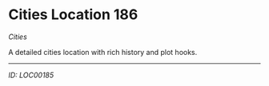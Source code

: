 # Cities Location 186

*Cities*

A detailed cities location with rich history and plot hooks.

---
*ID: LOC00185*